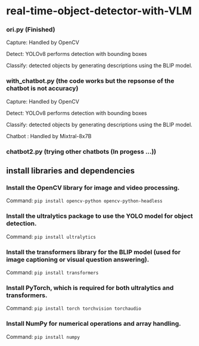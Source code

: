 # real-time-object-detector-with-VLM

### ori.py (Finished)
Capture: Handled by OpenCV

Detect: YOLOv8 performs detection with bounding boxes

Classify: detected objects by generating descriptions using the BLIP model.

### with_chatbot.py (the code works but the repsonse of the chatbot is not accuracy)
Capture: Handled by OpenCV

Detect: YOLOv8 performs detection with bounding boxes

Classify: detected objects by generating descriptions using the BLIP model.

Chatbot : Handled by Mixtral-8x7B

### chatbot2.py (trying other chatbots (In progess ...))

## install libraries and dependencies
### Install the OpenCV library for image and video processing.
Command: `pip install opencv-python opencv-python-headless`

### Install the ultralytics package to use the YOLO model for object detection.
Command: `pip install ultralytics`

### Install the transformers library for the BLIP model (used for image captioning or visual question answering).
Command: `pip install transformers`

### Install PyTorch, which is required for both ultralytics and transformers.
Command: `pip install torch torchvision torchaudio`

### Install NumPy for numerical operations and array handling.
Command: `pip install numpy`


